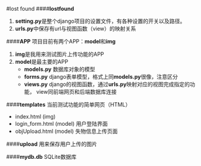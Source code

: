#lost found
####**lostfound**
1. **setting.py**是整个django项目的设置文件，有各种设置的开关以及路径。
2. **urls.py**中保存有url与视图函数（view）的映射关系
   
####**APP**
项目目前有两个APP：**model**和**img**
1. **img**是我用来测试图片上传功能的APP
2. **model**是最主要的APP
    - **models.py** 数据库对象的模型
    - **forms.py**  django表单模型，格式上同**models.py**很像，注意区分
    - **views.py** django的视图函数，通过**urls.py**映射对应的视图完成指定的功能，
    view同前端网页和后端数据库连接
    
####**templates**
当前测试功能的简单网页（HTML）
- index.html (img)
- login_form.html (model) 用户登陆界面
- objUpload.html (model) 失物信息上传页面

####**upload**
用来保存用户上传的图片

####**mydb.db**
SQLite数据库

    
